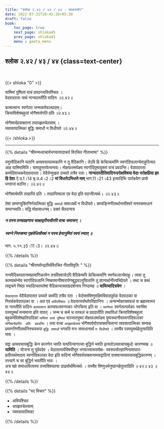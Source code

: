 ```yaml
---
title: "श्लोक २.४२ / ४३ / ४४ - साङ्ययोग"
date: 2022-07-31T20:45:26+05:30
draft: false
book:
    toc_page: true
    next_page: shloka45
    prev_page: shloka41
    menu : geeta_menu
---
```




## श्लोक २.४२ / ४३ / ४४ {class=text-center}

<br/>

{{< shloka  "0"  >}}

यामिमां पुष्पितां वाचं प्रवदन्त्यविपश्चितः ।  
वेदवादरताः पार्थ नान्यदस्तीति वादिनः  ॥२.४२॥  

कामात्मानः स्वर्गपरा जन्मकर्मफलप्रदाम्।  
क्रियाविशेषबहुलां भोगैश्वर्यगतिं प्रति  ॥२.४३॥  

भोगैश्वर्यप्रसक्तानां तयापहृतचेतसाम् ।   
व्यवसायात्मिका बुद्धिः समाधौ न विधीयते  ॥२.४४॥

{{< /shloka >}}

---


{{% details "श्रीमन्मध्वाचार्यभगवत्पादाचर्य विरचित  गीताभाष्य" %}}

स्युरवैदिकानि मतानि अव्यवसायात्मकानि न तु वैदिकानि। 
तेऽपि हि केचित्कर्माणि स्वर्गादिफलान्येवाहुरित्यत आह यामिमामिति। 
यामाहुस्तयेत्यन्वयः। मोक्षफलमपेक्ष्य स्वर्गादिपुष्पयुक्तां वाचं प्रवदन्ति। 
वेदवादरताः कर्मादिवाचकवेदवादरताः। वेदैर्यन्मुखत उच्यते तत्रैव रताः। 
**नान्यदस्तीतिवादिनःपरोक्षविषया वेदाः परोक्षप्रिया इव हि देवाः** 
ऐ.उ.1।14 बृ.उ.4।2।2 **मां विधत्तेऽभिधत्ते माम्** भाग.11।21।43 
इत्यादिभिः पारोक्ष्येण प्रायो भगवन्तं वदन्ति।  ॥२.४२॥  

भोगैश्वर्यमतिं तत्प्राप्तिं प्रति । तत्प्राप्तिफला एव वेदा इति 
वदन्तीत्यर्थः। ॥२.४३॥

तेषां सम्यण्युक्तिनिर्णयात्मिका बुद्धिः `समाधौ` समाध्यर्थे न विधीयते। 
सम्यङ्निर्णीतार्थानामीश्वरे मनस्समाधानं सम्यग्भवति। तद्धि मोक्षसाधनम्। 
उक्तं चैतदन्यत्र 
##### न तस्य तत्त्वग्रहणाय साक्षाद्वरीयसीरपि वाचः समासन् । 
##### स्वप्ने निरुक्त्या गृहमेधिसौख्यं न यस्य हेयानुमितं स्वयं स्यात् ॥
भाग. ५.११.३5।11।3।   ॥२.४४॥


{{% /details %}}



{{% details "श्रीराघवेन्द्रतीर्थविरचित गीताविवृतिः " %}}

नन्ववैदिकमतानामप्रामाणिकत्वेन तत्रविश्वासेऽपि वैदिकेष्वपि 
केचित्कर्माणि स्वर्गफलान्येवाहुः। त्वया तु काम्यार्थन्येव स्वर्गादिफलानि 
निष्कामानीश्वरार्पणबुद्ध्यऽनुष्ठितानि तु ज्ञानार्थानीत्यभिप्रेयते । तथा च 
कथं त्वद्वचने निष्ठा स्यादित्यतस्तेषां वैदिकाभासताप्रदर्शनाय निन्दामह 
॥ **यामित्यादित्रयेण** ।   

`वेदवादरताः` वेदैर्यदापातत उच्यते  कर्मादि तत्रैव रताः । 
वेदोक्तविष्णुमहिमविवादपूर्वकं वेदपाठका वा निरर्थकवेदपाठका वा ।
अत एव `अविपश्चितः` ॥ वेदतात्पर्यार्थापरिज्ञानिनः । अन्यन्मोक्षाख्यफलं वा 
ब्रह्मस्वरूपं वा नास्तीति वादिनः `कामात्मानः` काम्यफलमनस्काः भोगचित्ता 
इति वा । `स्वर्गपराः` स्वर्गतात्पर्यकाः स्वर्गमेव परमपुमर्थं मन्यमाना इति
यावत्‌ । जन्म च कर्म च तत्फलं च प्रददातीति तथाविधां  क्रियाविशेषबहुलां
बहुकर्मविशेषप्रतिपादिकां `यामिमां वाचं पुष्पितां` सञ्जातपुष्पां मोक्षफलमपेक्ष्य
पुष्पस्थानीयस्वर्गादिफलकां  `भोगैश्वर्यप्राप्तिं  प्रति  प्रवदन्ति` । तया
वाचा `अपहृतचेतसां` भोगैश्वर्ययोरासक्तचित्तानां  व्यवसायात्मिका सम्यक् 
प्रमाणनिर्णीतार्थनिश्चयरूपा  `बुद्धिः समाधौ` भगवति मनः समाधानार्थं 
`न विधीयते` । तस्यैव परमपुमर्थहेतुत्वादिति भावः । 

यद्वा अव्यवसायबुद्धिः केन कारणेन भवति  यत्परित्यागात्सा बुद्धिर्न भवति 
इत्यतोऽव्यवसायबुध्देः कारणमाह ॥ **यामिति** । योजना तु पूर्ववदेव ।
वेदातात्पर्यविषयीभूत भगवत्स्वरूपमोक्ष- स्वरूपयोरज्ञानिनामापात- 
प्रतीतार्थमादाय स्वर्गादिफलका वेदा इति वादिनां भोगैश्वर्यसक्तानामसद्वादिनां
वाक्यान्यव्यवसायबुद्धिकारणम्‌ । तत्त्यागे च सा बुद्धिर्न भवतीति भावः ।  
अत्र पक्षे समाधावित्यस्य तत्त्वविषयतया दार्ढ्यार्थमित्यर्थः । तस्यैव
विष्णुधर्मनुष्ठानहेतुत्वादिति  ॥ ४२॥ ४३ ॥ ४४॥

{{% /details %}}


{{% details "पद विचार" %}}

- अविपश्चित
- अपहृतचेतसाम्
- व्यवसायात्मिका

{{% /details %}}
